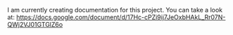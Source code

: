 I am currently creating documentation for this project. You can take a look at: https://docs.google.com/document/d/17Hc-cPZi9ij7JeOxbHAkL_Rr07N-QWj2VJ01GTGlZ6o
